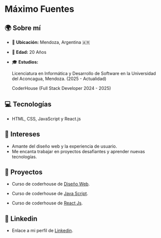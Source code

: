 # Máximo Fuentes

## 🌍 Sobre mí

- 📍 **Ubicación:** Mendoza, Argentina 🇦🇷
- 🎂 **Edad:** 20 Años
- 🎓 **Estudios:**

   Licenciatura en Informática y Desarrollo de Software en la Universidad del Aconcagua, Mendoza. (2025 - Actualidad)
   
   CoderHouse (Full Stack Developer 2024 - 2025)

## 💻 Tecnologías

- HTML, CSS, JavaScript y React.js

## 🎨 Intereses

- Amante del diseño web y la experiencia de usuario.
- Me encanta trabajar en proyectos desafiantes y aprender nuevas tecnologías.

## 🔹 Proyectos

- Curso de coderhouse de [Diseño Web](https://github.com/maxifuentes2/proyecto-final-fuentes).

- Curso de coderhouse de [Java Script](https://github.com/maxifuentes2/proyectoFinalFuentes).

- Curso de coderhouse de [React Js](https://github.com/maxifuentes2/proyecto-final-fuentes-reactjs).

## 💼 Linkedin

-  Enlace a mi perfil de [Linkedin](www.linkedin.com/in/máximo-fuentes-b74a092aa).
